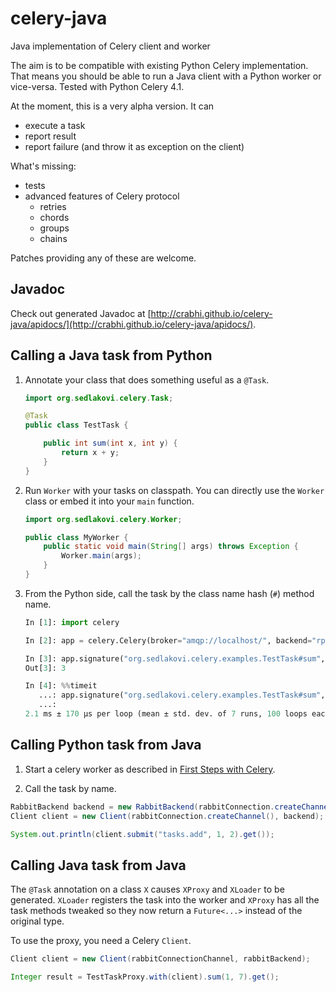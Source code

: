 # celery-java
Java implementation of Celery client and worker

The aim is to be compatible with existing Python Celery implementation. That means you should be able
to run a Java client with a Python worker or vice-versa. Tested with Python Celery 4.1.

At the moment, this is a very alpha version. It can 

- execute a task
- report result
- report failure (and throw it as exception on the client)

What's missing:

- tests
- advanced features of Celery protocol
    - retries
    - chords
    - groups
    - chains

Patches providing any of these are welcome.

## Javadoc

Check out generated Javadoc at [http://crabhi.github.io/celery-java/apidocs/](http://crabhi.github.io/celery-java/apidocs/).

## Calling a Java task from Python

1. Annotate your class that does something useful as a `@Task`.

    ```java
    import org.sedlakovi.celery.Task;
    
    @Task
    public class TestTask {
    
        public int sum(int x, int y) {
            return x + y;
        }
    }
    ```

2. Run `Worker` with your tasks on classpath. You can directly use the `Worker` class or embed it into your `main` 
function.

    ```java
    import org.sedlakovi.celery.Worker;
    
    public class MyWorker {
        public static void main(String[] args) throws Exception {
            Worker.main(args);
        }
    }
    ```

3. From the Python side, call the task by the class name hash (`#`) method name.

    ```python
    In [1]: import celery
    
    In [2]: app = celery.Celery(broker="amqp://localhost/", backend="rpc://localhost")
    
    In [3]: app.signature("org.sedlakovi.celery.examples.TestTask#sum", [1, 2]).delay().get()
    Out[3]: 3
    
    In [4]: %%timeit
       ...: app.signature("org.sedlakovi.celery.examples.TestTask#sum", [1, 2]).delay().get()
       ...: 
    2.1 ms ± 170 µs per loop (mean ± std. dev. of 7 runs, 100 loops each)
    ```

## Calling Python task from Java

1. Start a celery worker as described in [First Steps with Celery][celery-py-start].

2. Call the task by name.

```java
RabbitBackend backend = new RabbitBackend(rabbitConnection.createChannel());
Client client = new Client(rabbitConnection.createChannel(), backend);

System.out.println(client.submit("tasks.add", 1, 2).get());
```

## Calling Java task from Java

The `@Task` annotation on a class `X` causes `XProxy` and `XLoader` to be generated. `XLoader` registers the task into 
the worker and `XProxy` has all the task methods tweaked so they now return a `Future<...>` instead of the original
type.

To use the proxy, you need a Celery `Client`.

```java
Client client = new Client(rabbitConnectionChannel, rabbitBackend);

Integer result = TestTaskProxy.with(client).sum(1, 7).get();
```

[celery-py-start]: http://docs.celeryproject.org/en/latest/getting-started/first-steps-with-celery.html